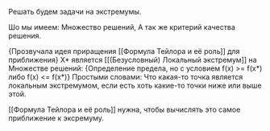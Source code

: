 Решать будем задачи на экстремумы.

Шо мы имеем: Множество решений,
А так же критерий качества решения.

{Прозвучала идея приращения [[Формула Тейлора и её роль]] для приближения}
X* является [[(Безусловный) Локальный экстремум]] на Множестве решений: {Определение предела, но с условием f(x) >= f(x*) либо f(x) <= f(x*)}
Простыми словами: Что какая-то точка является локальным экстремумом, если есть хоть какие-то точки ниже или выше этой.

[[Формула Тейлора и её роль]] нужна, чтобы вычислять это самое приближение к эксремуму.

